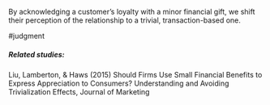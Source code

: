 By acknowledging a customer’s loyalty with a minor financial gift, we shift their perception of the relationship to a trivial, transaction-based one.

#judgment  

##### Related studies: 

Liu, Lamberton, & Haws (2015) Should Firms Use Small Financial Benefits to Express Appreciation to Consumers? Understanding and Avoiding Trivialization Effects, Journal of Marketing

